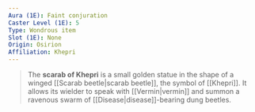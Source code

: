 ```yaml
---
Aura (1E): Faint conjuration
Caster Level (1E): 5
Type: Wondrous item
Slot (1E): None
Origin: Osirion
Affiliation: Khepri
---
```


> The **scarab of Khepri** is a small golden statue in the shape of a winged [[Scarab beetle|scarab beetle]], the symbol of [[Khepri]]. It allows its wielder to speak with [[Vermin|vermin]] and summon a ravenous swarm of [[Disease|disease]]-bearing dung beetles.







